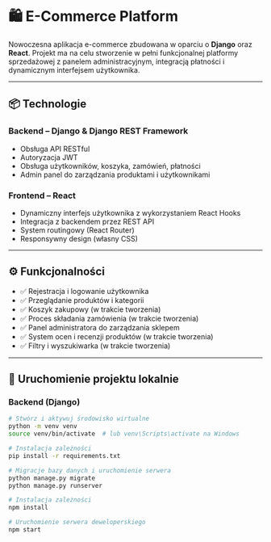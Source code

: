 # 🛍️ E-Commerce Platform

Nowoczesna aplikacja e-commerce zbudowana w oparciu o **Django** oraz **React**. Projekt ma na celu stworzenie w pełni funkcjonalnej platformy sprzedażowej z panelem administracyjnym, integracją płatności i dynamicznym interfejsem użytkownika.

---

## 📦 Technologie

### Backend – Django & Django REST Framework
- Obsługa API RESTful
- Autoryzacja JWT
- Obsługa użytkowników, koszyka, zamówień, płatności
- Admin panel do zarządzania produktami i użytkownikami

### Frontend – React
- Dynamiczny interfejs użytkownika z wykorzystaniem React Hooks
- Integracja z backendem przez REST API
- System routingowy (React Router)
- Responsywny design (własny CSS)

---

## ⚙️ Funkcjonalności

- ✅ Rejestracja i logowanie użytkownika
- ✅ Przeglądanie produktów i kategorii
- ✅ Koszyk zakupowy (w trakcie tworzenia)
- ✅ Proces składania zamówienia (w trakcie tworzenia)
- ✅ Panel administratora do zarządzania sklepem
- ✅ System ocen i recenzji produktów (w trakcie tworzenia)
- ✅ Filtry i wyszukiwarka (w trakcie tworzenia)

---

## 🚀 Uruchomienie projektu lokalnie

### Backend (Django)

```bash
# Stwórz i aktywuj środowisko wirtualne
python -m venv venv
source venv/bin/activate  # lub venv\Scripts\activate na Windows

# Instalacja zależności
pip install -r requirements.txt

# Migracje bazy danych i uruchomienie serwera
python manage.py migrate
python manage.py runserver

# Instalacja zależności
npm install

# Uruchomienie serwera deweloperskiego
npm start
